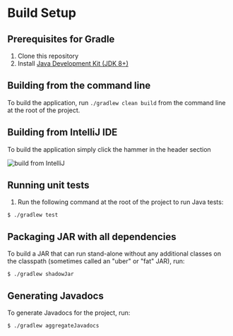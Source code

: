 # Build Setup

## Prerequisites for Gradle
1. Clone this repository
1. Install [Java Development Kit (JDK 8+)](http://www.oracle.com/technetwork/java/javase/downloads/index.html)

## Building from the command line
To build the application, run `./gradlew clean build` from the command line at the root of the project.

## Building from IntelliJ IDE
To build the application simply click the hammer in the header section

![build from IntelliJ](https://user-images.githubusercontent.com/35747326/101071800-7a0b3c80-3573-11eb-80f5-afded385b117.png)

## Running unit tests
1. Run the following command at the root of the project to run Java tests:
```
$ ./gradlew test
```

## Packaging JAR with all dependencies

To build a JAR that can run stand-alone without any additional classes on the classpath (sometimes called an "uber" or "fat" JAR), run:

```
$ ./gradlew shadowJar
```

## Generating Javadocs

To generate Javadocs for the project, run:

```
$ ./gradlew aggregateJavadocs
```
